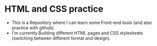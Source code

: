 # HTML and CSS practice

- This is a Repository where I can learn some Front-end tools (and also practice with github).
- I'm currently Building different HTML pages and CSS stylesheets (switching between different format and design).
